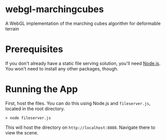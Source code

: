 webgl-marchingcubes
===================

A WebGL implementation of the marching cubes algorithm for deformable terrain

Prerequisites
=============

If you don't already have a static file serving solution, you'll need [Node.js](http://nodejs.org/). You won't need to install any other packages, though.

Running the App
===============

First, host the files. You can do this using Node.js and `fileserver.js`, located in the root directory.

    > node fileserver.js
    
This will host the directory on `http://localhost:8888`. Navigate there to view the scene.
